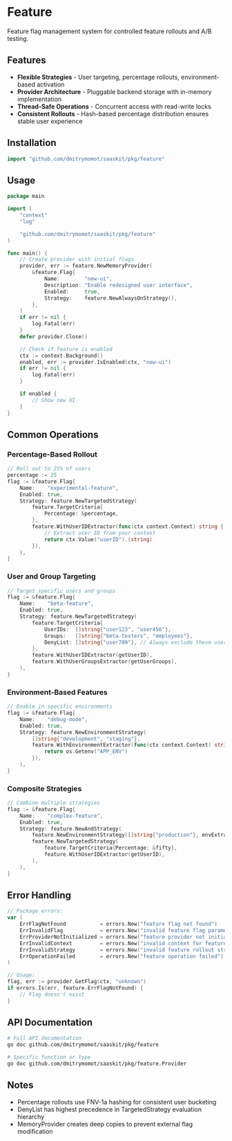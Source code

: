 # Feature

Feature flag management system for controlled feature rollouts and A/B testing.

## Features

- **Flexible Strategies** - User targeting, percentage rollouts, environment-based activation
- **Provider Architecture** - Pluggable backend storage with in-memory implementation
- **Thread-Safe Operations** - Concurrent access with read-write locks
- **Consistent Rollouts** - Hash-based percentage distribution ensures stable user experience

## Installation

```go
import "github.com/dmitrymomot/saaskit/pkg/feature"
```

## Usage

```go
package main

import (
    "context"
    "log"

    "github.com/dmitrymomot/saaskit/pkg/feature"
)

func main() {
    // Create provider with initial flags
    provider, err := feature.NewMemoryProvider(
        &feature.Flag{
            Name:        "new-ui",
            Description: "Enable redesigned user interface",
            Enabled:     true,
            Strategy:    feature.NewAlwaysOnStrategy(),
        },
    )
    if err != nil {
        log.Fatal(err)
    }
    defer provider.Close()

    // Check if feature is enabled
    ctx := context.Background()
    enabled, err := provider.IsEnabled(ctx, "new-ui")
    if err != nil {
        log.Fatal(err)
    }

    if enabled {
        // Show new UI
    }
}
```

## Common Operations

### Percentage-Based Rollout

```go
// Roll out to 25% of users
percentage := 25
flag := &feature.Flag{
    Name:    "experimental-feature",
    Enabled: true,
    Strategy: feature.NewTargetedStrategy(
        feature.TargetCriteria{
            Percentage: &percentage,
        },
        feature.WithUserIDExtractor(func(ctx context.Context) string {
            // Extract user ID from your context
            return ctx.Value("userID").(string)
        }),
    ),
}
```

### User and Group Targeting

```go
// Target specific users and groups
flag := &feature.Flag{
    Name:    "beta-feature",
    Enabled: true,
    Strategy: feature.NewTargetedStrategy(
        feature.TargetCriteria{
            UserIDs:  []string{"user123", "user456"},
            Groups:   []string{"beta-testers", "employees"},
            DenyList: []string{"user789"}, // Always exclude these users
        },
        feature.WithUserIDExtractor(getUserID),
        feature.WithUserGroupsExtractor(getUserGroups),
    ),
}
```

### Environment-Based Features

```go
// Enable in specific environments
flag := &feature.Flag{
    Name:    "debug-mode",
    Enabled: true,
    Strategy: feature.NewEnvironmentStrategy(
        []string{"development", "staging"},
        feature.WithEnvironmentExtractor(func(ctx context.Context) string {
            return os.Getenv("APP_ENV")
        }),
    ),
}
```

### Composite Strategies

```go
// Combine multiple strategies
flag := &feature.Flag{
    Name:    "complex-feature",
    Enabled: true,
    Strategy: feature.NewAndStrategy(
        feature.NewEnvironmentStrategy([]string{"production"}, envExtractor),
        feature.NewTargetedStrategy(
            feature.TargetCriteria{Percentage: &fifty},
            feature.WithUserIDExtractor(getUserID),
        ),
    ),
}
```

## Error Handling

```go
// Package errors:
var (
    ErrFlagNotFound           = errors.New("feature flag not found")
    ErrInvalidFlag            = errors.New("invalid feature flag parameters")
    ErrProviderNotInitialized = errors.New("feature provider not initialized")
    ErrInvalidContext         = errors.New("invalid context for feature evaluation")
    ErrInvalidStrategy        = errors.New("invalid feature rollout strategy")
    ErrOperationFailed        = errors.New("feature operation failed")
)

// Usage:
flag, err := provider.GetFlag(ctx, "unknown")
if errors.Is(err, feature.ErrFlagNotFound) {
    // Flag doesn't exist
}
```

## API Documentation

```bash
# Full API documentation
go doc github.com/dmitrymomot/saaskit/pkg/feature

# Specific function or type
go doc github.com/dmitrymomot/saaskit/pkg/feature.Provider
```

## Notes

- Percentage rollouts use FNV-1a hashing for consistent user bucketing
- DenyList has highest precedence in TargetedStrategy evaluation hierarchy
- MemoryProvider creates deep copies to prevent external flag modification
